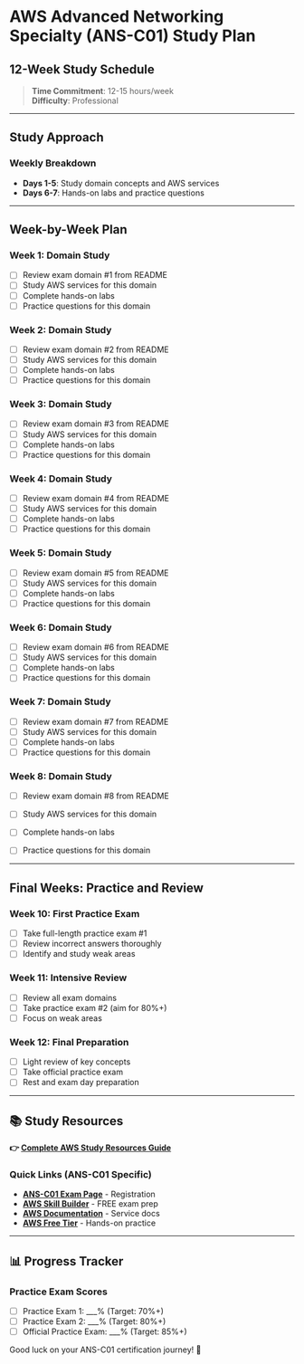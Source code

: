 # AWS Advanced Networking Specialty (ANS-C01) Study Plan

## 12-Week Study Schedule

> **Time Commitment**: 12-15 hours/week  
> **Difficulty**: Professional

---

## Study Approach

### Weekly Breakdown
- **Days 1-5**: Study domain concepts and AWS services
- **Days 6-7**: Hands-on labs and practice questions

---

## Week-by-Week Plan


### Week 1: Domain Study
- [ ] Review exam domain #1 from README
- [ ] Study AWS services for this domain
- [ ] Complete hands-on labs
- [ ] Practice questions for this domain

### Week 2: Domain Study
- [ ] Review exam domain #2 from README
- [ ] Study AWS services for this domain
- [ ] Complete hands-on labs
- [ ] Practice questions for this domain

### Week 3: Domain Study
- [ ] Review exam domain #3 from README
- [ ] Study AWS services for this domain
- [ ] Complete hands-on labs
- [ ] Practice questions for this domain

### Week 4: Domain Study
- [ ] Review exam domain #4 from README
- [ ] Study AWS services for this domain
- [ ] Complete hands-on labs
- [ ] Practice questions for this domain

### Week 5: Domain Study
- [ ] Review exam domain #5 from README
- [ ] Study AWS services for this domain
- [ ] Complete hands-on labs
- [ ] Practice questions for this domain

### Week 6: Domain Study
- [ ] Review exam domain #6 from README
- [ ] Study AWS services for this domain
- [ ] Complete hands-on labs
- [ ] Practice questions for this domain

### Week 7: Domain Study
- [ ] Review exam domain #7 from README
- [ ] Study AWS services for this domain
- [ ] Complete hands-on labs
- [ ] Practice questions for this domain

### Week 8: Domain Study
- [ ] Review exam domain #8 from README
- [ ] Study AWS services for this domain
- [ ] Complete hands-on labs
- [ ] Practice questions for this domain


---

## Final Weeks: Practice and Review

### Week 10: First Practice Exam
- [ ] Take full-length practice exam #1
- [ ] Review incorrect answers thoroughly
- [ ] Identify and study weak areas

### Week 11: Intensive Review
- [ ] Review all exam domains
- [ ] Take practice exam #2 (aim for 80%+)
- [ ] Focus on weak areas

### Week 12: Final Preparation
- [ ] Light review of key concepts
- [ ] Take official practice exam
- [ ] Rest and exam day preparation

---

## 📚 Study Resources

**👉 [Complete AWS Study Resources Guide](../../../../.templates/resources-aws.md)**

### Quick Links (ANS-C01 Specific)
- **[ANS-C01 Exam Page](https://aws.amazon.com/certification/)** - Registration
- **[AWS Skill Builder](https://skillbuilder.aws/)** - FREE exam prep
- **[AWS Documentation](https://docs.aws.amazon.com/)** - Service docs
- **[AWS Free Tier](https://aws.amazon.com/free/)** - Hands-on practice

---

## 📊 Progress Tracker

### Practice Exam Scores
- [ ] Practice Exam 1: ___% (Target: 70%+)
- [ ] Practice Exam 2: ___% (Target: 80%+)
- [ ] Official Practice Exam: ___% (Target: 85%+)

Good luck on your ANS-C01 certification journey! 🚀
